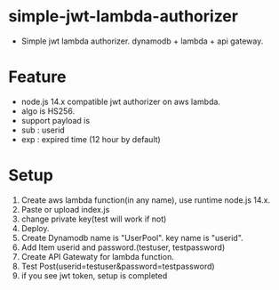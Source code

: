# simple-jwt-lambda-authorizer
- Simple jwt lambda authorizer. dynamodb + lambda + api gateway.

# Feature
- node.js 14.x compatible jwt authorizer on aws lambda.
- algo is HS256.
- support payload is
- sub : userid
- exp : expired time (12 hour by default)

# Setup
1. Create aws lambda function(in any name), use runtime node.js 14.x.
2. Paste or upload index.js
3. change private key(test will work if not)
4. Deploy.
5. Create Dynamodb name is "UserPool". key name is "userid".
6. Add Item userid and password.(testuser, testpassword)
7. Create API Gatewaty for lambda function.
8. Test Post(userid=testuser&password=testpassword)
9. if you see jwt token, setup is completed
